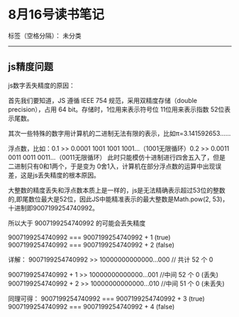 ﻿# 8月16号读书笔记

标签（空格分隔）： 未分类

---

js精度问题
------

js数字丢失精度的原因：

首先我们要知道，JS 遵循 IEEE 754 规范，采用双精度存储（double precision），占用 64 bit。存储时，1位用来表示符号位 11位用来表示指数 52位表示尾数。

其次一些特殊的数字用计算机的二进制无法有限的表示，比如π=3.141592653......

浮点数，比如：0.1 >> 0.0001 1001 1001 1001…（1001无限循环）0.2 >> 0.0011 0011 0011 0011…（0011无限循环）
此时只能模仿十进制进行四舍五入了，但是二进制只有0和1两个，于是变为 0舍1入，计算机在部分浮点数的运算中出现误差，这是js丢失精度的根本原因。

大整数的精度丢失和浮点数本质上是一样的，js是无法精确表示超过53位的整数的,即尾数位最大是52位，因此JS中能精准表示的最大整数是Math.pow(2, 53)，十进制即9007199254740992。

所以大于 9007199254740992 的可能会丢失精度

9007199254740992 === 9007199254740992 + 1  (true)
9007199254740992 === 9007199254740992 + 2  (false)


详解：
9007199254740992  >> 10000000000000...000 // 共计 52 个 0

9007199254740992 + 1 >> 10000000000000...001 //中间 52 个 0  (丢失) 9007199254740992 + 2 >> 10000000000000...010 //中间 51 个 0  (未丢失)

同理可得：
9007199254740992 === 9007199254740992 + 3  (true)
9007199254740992 === 9007199254740992 + 4  (false)


